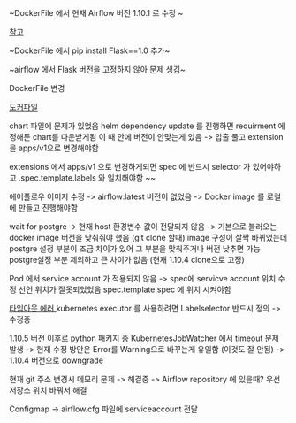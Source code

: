 
~DockerFile 에서 
현재 Airflow 버전 1.10.1 로 수정 ~

[참고](https://github.com/puckel/docker-airflow/issues/342)

~DockerFile 에서
pip install Flask==1.0 추가~

~airflow 에서 Flask 버전을 고정하지 않아 문제 생김~


DockerFile 변경

[도커파일](https://github.com/puckel/docker-airflow/blob/master/Dockerfile)



chart 파일에 문제가 있었음 helm dependency update 를 진행하면 requirment 에 정해둔 chart를 다운받게됨 
이 때 안에 버전이 안맞는게 있음 -> 압출 풀고 extension 을 apps/v1으로 변경해야함 


extensions 에서 apps/v1 으로 변경하게되면
spec 에 반드시 selector 가 있어야하고 
.spec.template.labels 와 일치해야함 ~~

에어플로우 이미지 수정 -> airflow:latest 버전이 없었음
-> Docker image 를 로컬에 만들고 진행해야함 

wait for postgre -> 현재 host 환경변수 값이 전달되지 않음 
-> 
기본으로 불러오는 docker image 버전을 낮춰줘야 했음 (git clone 할때)
image 구성이 살짝 바뀌었는데 postgre 설정 부분이 조금 차이가 있어 그 부분을 맞춰주거나 버전 낮추면 가능
postgre설정 부분 제외하고 큰 차이가 없음 (현재 1.10.4 clone으로 고정)


Pod 에서 service account 가 적용되지 않음 -> spec에 servicve account 위치 수정
선언 위치가 잘못되었었음 spec.template.spec  에 위치 시켜야함 


[타임아웃 에러  ](https://github.com/kubernetes-client/python/issues/990)
kubernetes executor 를 사용하려면 Labelselector 반드시 정의 -> 수정중

1.10.5 버전 이후로 python 패키지 중 KubernetesJobWatcher 에서 timeout 문제 발생
-> 현재 수정 방안은 Error를 Warning으로 바꾸는게 유일함 (이것도 잘 안됨)
-> 1.10.4 버전으로 downgrade


현재 git 주소 변경시 메모리 문제 -> 해결중
-> Airflow repository 에 있을때? 우선 저장소 위치 바꿔서 해결

Configmap -> airflow.cfg 파일에 serviceaccount 전달 




